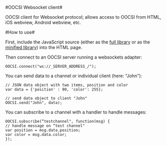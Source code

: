 #OOCSI Websocket client#

OOCSI client for Websocket protocol; allows access to OOCSI from HTML, iOS webview, Android webview, etc.

#How to use#

First, include the JavaScript source (either as the [full library](https://github.com/iddi/oocsi-websocket/dist/oocsi-web.js) or as the [minified library](https://github.com/iddi/oocsi-websocket/dist/oocsi-web.js)) into the HTML page.

Then connect to an OOCSI server running a websockets adapter:

	OOCSI.connect("ws://_SERVER_ADDRESS_/");

You can send data to a channel or individual client (here: "John"): 

	// JSON data object with two items, position and color
	var data = {'position' : 90, 'color': 255};
    
	// send data object to client "John"
	OOCSI.send("John", data);

You can subscribe to a channel with a handler to handle messages:

	OOCSI.subscribe(“testchannel", function(msg) {
	// handle message on “test channel"
	var position = msg.data.position;
	var color = msg.data.color;
	});

